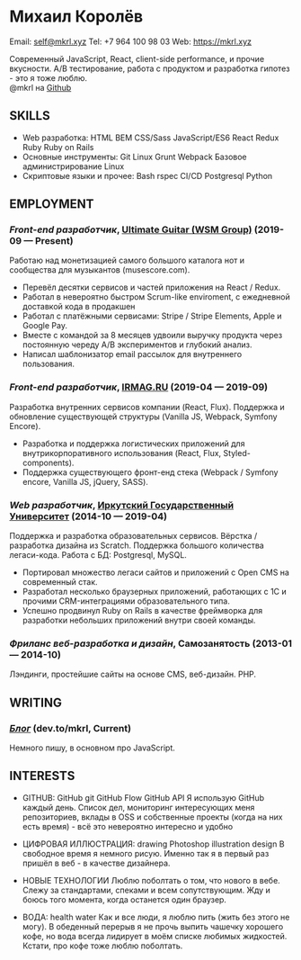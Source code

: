 Михаил Королёв
============
Email: self@mkrl.xyz
Tel: +7 964 100 98 03
Web: https://mkrl.xyz

Современный JavaScript, React, client-side performance, и прочие вкусности. A/B тестирование, работа с продуктом и разработка гипотез - это я тоже люблю.<br>@mkrl на <a href='https://github.com/mkrl' target='_blank'>Github</a>

## SKILLS

  - Web разработка: HTML BEM CSS/Sass JavaScript/ES6 React Redux Ruby Ruby on Rails 
  - Основные инструменты: Git Linux Grunt Webpack Базовое администрирование Linux 
  - Скриптовые языки и прочее: Bash rspec CI/CD Postgresql Python 

## EMPLOYMENT

### *Front-end разработчик*, [Ultimate Guitar (WSM Group)](https://www.ultimate-guitar.com/) (2019-09 — Present)

Работаю над монетизацией самого большого каталога нот и сообщества для музыкантов (musescore.com).
  - Перевёл десятки сервисов и частей приложения на React / Redux.
  - Работал в невероятно быстром Scrum-like enviroment, с ежедневной доставкой кода в продакшен
  - Работал с платёжными сервисами: Stripe / Stripe Elements, Apple и Google Pay.
  - Вместе с командой за 8 месяцев удвоили выручку продукта через постоянную череду A/B экспериментов и глубокий анализ.
  - Написал шаблонизатор email рассылок для внутреннего пользования.

### *Front-end разработчик*, [IRMAG.RU](https://irmag.ru) (2019-04 — 2019-09)

Разработка внутренних сервисов компании (React, Flux). Поддержка и обновление существующей структуры (Vanilla JS, Webpack, Symfony Encore).
  - Разработка и поддержка логистических приложений для внутрикорпоративного использования (React, Flux, Styled-components).
  - Поддержка существующего фронт-енд стека (Webpack / Symfony encore, Vanilla JS, jQuery, SASS).

### *Web разработчик*, [Иркутский Государственный Университет](https://isu.ru) (2014-10 — 2019-04)

Поддержка и разработка образовательных сервисов. Вёрстка / разработка дизайна из Scratch. Поддержка большого количества легаси-кода. Работа с БД: Postgresql, MySQL.
  - Портировал множество легаси сайтов и приложений с Open CMS на современный стак.
  - Разработал несколько браузерных приложений, работающих с 1С и прочими CRM-интеграциями образовательного типа.
  - Успешно продвинул Ruby on Rails в качестве фреймворка для разработки небольших приложений внутри своей команды.

### *Фриланс веб-разработка и дизайн*, Самозанятость (2013-01 — 2014-10)

Лэндинги, простейшие сайты на основе CMS, веб-дизайн. PHP.







## WRITING

### ***[Блог](https://dev.to/mkrl)*** (dev.to/mkrl, Current)
Немного пишу, в основном про JavaScript.








## INTERESTS

- GITHUB: GitHub git GitHub Flow GitHub API 
Я использую GitHub каждый день. Список дел, мониторинг интересующих меня репозиториев, вклады в OSS и собственные проекты (когда на них есть время) - всё это невероятно интересно и удобно

- ЦИФРОВАЯ ИЛЛЮСТРАЦИЯ: drawing Photoshop illustration design 
В свободное время я немного рисую. Именно так я в первый раз пришёл в веб - в качестве дизайнера.

- НОВЫЕ ТЕХНОЛОГИИ
Люблю поболтать о том, что нового в вебе. Слежу за стандартами, спеками и всем сопутствующим. Жду и боюсь того момента, когда останется один браузер.

- ВОДА: health water 
Как и все люди, я люблю пить (жить без этого не могу). В обеденный перерыв я не прочь выпить чашечку хорошего кофе, но вода всегда лидирует в моём списке любимых жидкостей. Кстати, про кофе тоже люблю поболтать.


